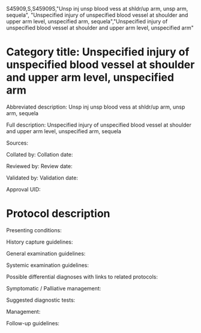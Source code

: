 S45909,S,S45909S,"Unsp inj unsp blood vess at shldr/up arm, unsp arm, sequela", "Unspecified injury of unspecified blood vessel at shoulder and upper arm level, unspecified arm, sequela","Unspecified injury of unspecified blood vessel at shoulder and upper arm level, unspecified arm"
# Category title: Unspecified injury of unspecified blood vessel at shoulder and upper arm level, unspecified arm

Abbreviated description: Unsp inj unsp blood vess at shldr/up arm, unsp arm, sequela

Full description: Unspecified injury of unspecified blood vessel at shoulder and upper arm level, unspecified arm, sequela

Sources:

Collated by:
Collation date:

Reviewed by:
Review date:

Validated by:
Validation date:

Approval UID:

# Protocol description

Presenting conditions:

History capture guidelines:

General examination guidelines:

Systemic examination guidelines:

Possible differential diagnoses with links to related protocols:

Symptomatic / Palliative management:

Suggested diagnostic tests:

Management:

Follow-up guidelines:
